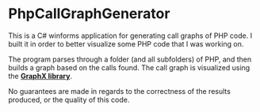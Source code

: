 # PhpCallGraphGenerator
This is a C# winforms application for generating call graphs of PHP code.  I built it in order to better visualize some PHP code that I was working on.

The program parses through a folder (and all subfolders) of PHP, and then builds a graph based on the calls found.  The call graph is visualized using the **[GraphX library](https://github.com/panthernet/GraphX)**.

No guarantees are made in regards to the correctness of the results produced, or the quality of this code.
